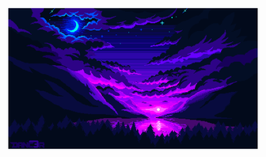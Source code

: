 <img src="https://github.com/ChristopherBenton145/ChristopherBenton145/blob/main/images/github-background.gif" />
